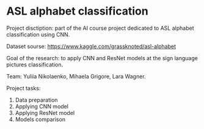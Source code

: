 # ASL alphabet classification
Project disctiption: part of the AI course project dedicated to ASL alphabet classification using CNN.

Dataset sourse: https://www.kaggle.com/grassknoted/asl-alphabet

Goal of the research: to apply CNN and ResNet models at the sign language pictures classification. 

Team: Yuliia Nikolaenko, Mihaela Grigore, Lara Wagner. 

Project tasks:
1. Data preparation
2. Applying CNN model 
3. Applying ResNet model
3. Models comparison
